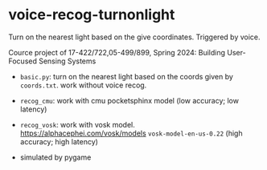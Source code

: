 # voice-recog-turnonlight
Turn on the nearest light based on the give coordinates. Triggered by voice.

Cource project of 17-422/722,05-499/899, Spring 2024: Building User-Focused Sensing Systems

- `basic.py`: turn on the nearest light based on the coords given by `coords.txt`. work without voice recog.
- `recog_cmu`: work with cmu pocketsphinx model (low accuracy; low latency)
- `recog_vosk`: work with vosk model. https://alphacephei.com/vosk/models `vosk-model-en-us-0.22` (high accuracy; high latency)

- simulated by pygame
